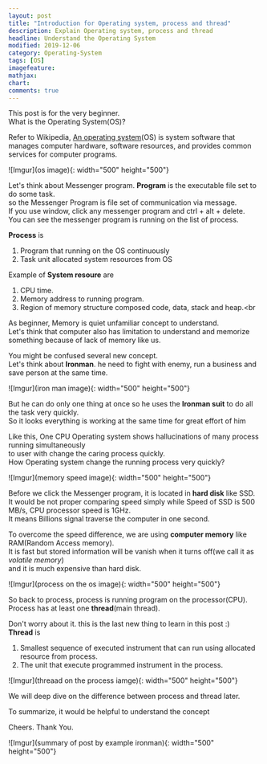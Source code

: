 ```yaml
---
layout: post
title: "Introduction for Operating system, process and thread"
description: Explain Operating system, process and thread
headline: Understand the Operating System
modified: 2019-12-06
category: Operating-System
tags: [OS]
imagefeature:
mathjax:
chart:
comments: true
---
```

This post is for the very beginner.<br>
What is the Operating System(OS)?<br>

Refer to Wikipedia, [An operating system](https://en.wikipedia.org/wiki/Operating_system)(OS) is system software that manages computer hardware, software resources, and provides common services for computer programs.<br>

![Imgur](os image){: width="500" height="500"}

Let's think about Messenger program. **Program** is the executable file set to do some task.<br>
so the Messenger Program is file set of communication via message.<br>
If you use window, click any messenger program and ctrl + alt + delete.<br>
You can see the messenger program is running on the list of process.

**Process** is <br>
1. Program that running on the OS continuously<br>
2. Task unit allocated system resources from OS<br>

Example of **System resoure** are <br>
1. CPU time.<br>
2. Memory address to running program.<br>
3. Region of memory structure composed code, data, stack and heap.<br

As beginner, Memory is quiet unfamiliar concept to understand.<br>
Let's think that computer also has limitation to understand and memorize something because of lack of memory like us.<br>

You might be confused several new concept.<br>
Let's think about **Ironman**. he need to fight with enemy, run a business and save person at the same time.<br>

![Imgur](iron man image){: width="500" height="500"}

But he can do only one thing at once so he uses the **Ironman suit** to do all the task very quickly.<br>
So it looks everything is working at the same time for great effort of him<br>

Like this, One CPU Operating system shows hallucinations of many process running simultaneously<br>
to user with change the caring process quickly.<br>
How Operating system change the running process very quickly?<br>

![Imgur](memory speed image){: width="500" height="500"}

Before we click the Messenger program, it is located in **hard disk** like SSD.<br>
It would be not proper comparing speed simply while Speed of SSD is 500 MB/s, CPU processor speed is 1GHz.<br>
It means Billions signal traverse the computer in one second.<br>

To overcome the speed difference, we are using **computer memory** like RAM(Random Access memory).<br>
It is fast but stored information will be vanish when it turns off(we call it as *volatile memory*) <br>
and it is much expensive than hard disk. <br>

![Imgur](process on the os image){: width="500" height="500"}

So back to process, process is running program on the processor(CPU). <br>
Process has at least one **thread**(main thread).<br>

Don't worry about it. this is the last new thing to learn in this post :) <br>
**Thread** is
1. Smallest sequence of executed instrument that can run using allocated resource from process.<br>
2. The unit that execute programmed instrument in the process.<br>

![Imgur](threaad on the process iamge){: width="500" height="500"}

We will deep dive on the difference between process and thread later.<br>

To summarize, it would be helpful to understand the concept

Cheers.
Thank You.

![Imgur](summary of post by example ironman){: width="500" height="500"}
